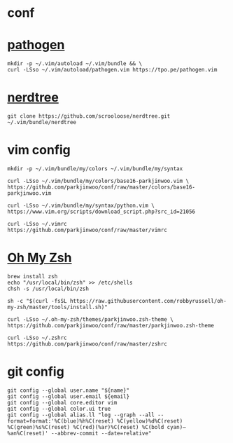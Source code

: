 conf
====

# [pathogen](https://github.com/tpope/vim-pathogen "pathogen")

    mkdir -p ~/.vim/autoload ~/.vim/bundle && \
    curl -LSso ~/.vim/autoload/pathogen.vim https://tpo.pe/pathogen.vim

# [nerdtree](https://github.com/scrooloose/nerdtree "nerdtree")

    git clone https://github.com/scrooloose/nerdtree.git ~/.vim/bundle/nerdtree

# vim config

    mkdir -p ~/.vim/bundle/my/colors ~/.vim/bundle/my/syntax
    
    curl -LSso ~/.vim/bundle/my/colors/base16-parkjinwoo.vim \
    https://github.com/parkjinwoo/conf/raw/master/colors/base16-parkjinwoo.vim
    
    curl -LSso ~/.vim/bundle/my/syntax/python.vim \
    https://www.vim.org/scripts/download_script.php?src_id=21056
    
    curl -LSso ~/.vimrc https://github.com/parkjinwoo/conf/raw/master/vimrc

# [Oh My Zsh](https://github.com/robbyrussell/oh-my-zsh "oh my zsh")

    brew install zsh
    echo "/usr/local/bin/zsh" >> /etc/shells
    chsh -s /usr/local/bin/zsh
    
    sh -c "$(curl -fsSL https://raw.githubusercontent.com/robbyrussell/oh-my-zsh/master/tools/install.sh)"
    
    curl -LSso ~/.oh-my-zsh/themes/parkjinwoo.zsh-theme \
    https://github.com/parkjinwoo/conf/raw/master/parkjinwoo.zsh-theme
    
    curl -LSso ~/.zshrc https://github.com/parkjinwoo/conf/raw/master/zshrc


# git config

    git config --global user.name "${name}"
    git config --global user.email ${email}
    git config --global core.editor vim
    git config --global color.ui true
    git config --global alias.ll "log --graph --all --format=format:'%C(blue)%h%C(reset) %C(yellow)%d%C(reset) %C(green)%s%C(reset) %C(red)(%ar)%C(reset) %C(bold cyan)— %an%C(reset)' --abbrev-commit --date=relative"
